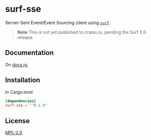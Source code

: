 # surf-sse
Server-Sent Event/Event Sourcing client using [`surf`](https://github.com/http-rs/surf).

> **Note** This is not yet published to crates.io, pending the Surf 2.0 release.

## Documentation
On [docs.rs](https://docs.rs/surf-sse).

## Installation
In Cargo.toml:
```toml
[dependencies]
surf-sse = "^0.1.0"
```

## License
[MPL-2.0](./LICENSE)
